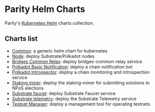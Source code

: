 # Parity Helm Charts

Parity's [Kubernetes Helm](https://helm.sh/) charts collection.

## Charts list

- [Common](charts/common/README.md): a generic helm chart for kubernetes
- [Node](charts/node/README.md): deploy Substrate/Polkadot nodes
- [Bridges Common Relay](charts/bridges-common-relay/README.md): deploy bridges-common-relay service
- [Polkadot Basic Notification](charts/polkadot-basic-notification/README.md): deploy a chain notification bot
- [Polkadot Introspector](charts/polkadot-introspector/README.md): deploy a chain monitoring and introspection service
- [Staking miner](charts/staking-miner/README.md): deploy the staking-miner for submitting solutions to NPoS elections
- [Substrate faucet](charts/substrate-faucet/README.md): deploy Substrate Faucet service
- [Substrate telemetry](charts/substrate-telemetry/README.md): deploy the Substrate Telemetry service
- [Testnet Manager](charts/testnet-manager/README.md): deploy a management tool for operating testnets
